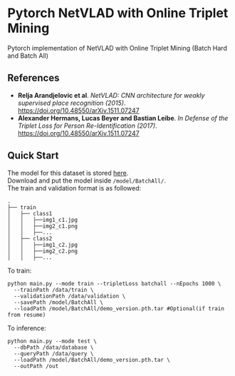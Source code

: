 # Pytorch NetVLAD with Online Triplet Mining
Pytorch implementation of NetVLAD with Online Triplet Mining (Batch Hard and Batch All)
## References
* **Relja Arandjelovic et al**. *NetVLAD: CNN architecture for weakly supervised place recognition (2015)*. https://doi.org/10.48550/arXiv.1511.07247 
* **Alexander Hermans, Lucas Beyer and Bastian Leibe**. *In Defense of the Triplet Loss for Person Re-Identification (2017)*. https://doi.org/10.48550/arXiv.1511.07247

## Quick Start
The model for this dataset is stored [here](https://drive.google.com/file/d/1ZurYnT9hw9KRl2fLyNAJfTCmlw0OdUGa/view?usp=sharing).  
Download and put the model inside `/model/BatchAll/`.  
The train and validation format is as followed:  
```
.
├── train            
│   ├── class1
│   │   ├──img1_c1.jpg
│   │   ├──img2_c1.png
│   │   ├──...
│   ├── class2
│   │   ├──img1_c2.jpg
│   │   ├──img2_c2.png
│   │   ├──...
```
To train:
```
python main.py --mode train --tripletLoss batchall --nEpochs 1000 \
  --trainPath /data/train \
  --validationPath /data/validation \
  --savePath /model/BatchAll \
  --loadPath /model/BatchAll/demo_version.pth.tar #Optional(if train from resume)
```
To inference:
```
python main.py --mode test \
  --dbPath /data/database \
  --queryPath /data/query \
  --loadPath /model/BatchAll/demo_version.pth.tar \
  --outPath /out
```
